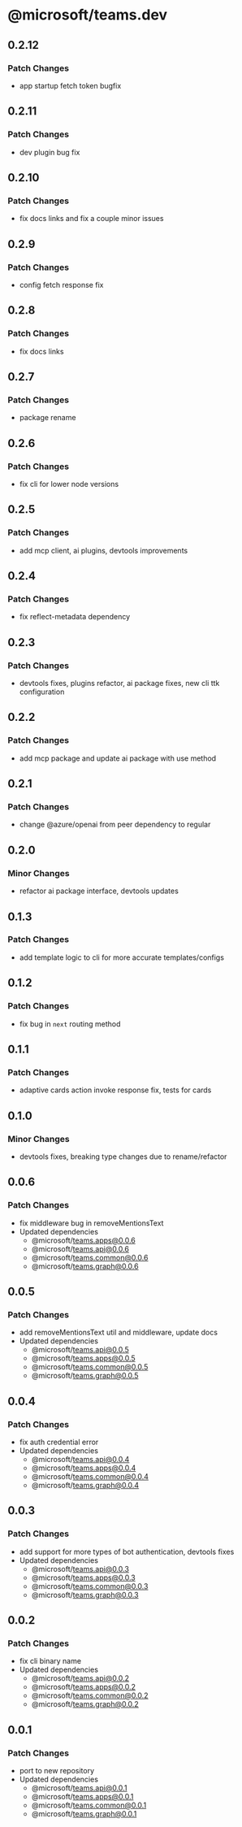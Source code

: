 # @microsoft/teams.dev

## 0.2.12

### Patch Changes

-   app startup fetch token bugfix

## 0.2.11

### Patch Changes

-   dev plugin bug fix

## 0.2.10

### Patch Changes

-   fix docs links and fix a couple minor issues

## 0.2.9

### Patch Changes

-   config fetch response fix

## 0.2.8

### Patch Changes

-   fix docs links

## 0.2.7

### Patch Changes

-   package rename

## 0.2.6

### Patch Changes

-   fix cli for lower node versions

## 0.2.5

### Patch Changes

-   add mcp client, ai plugins, devtools improvements

## 0.2.4

### Patch Changes

-   fix reflect-metadata dependency

## 0.2.3

### Patch Changes

-   devtools fixes, plugins refactor, ai package fixes, new cli ttk configuration

## 0.2.2

### Patch Changes

-   add mcp package and update ai package with use method

## 0.2.1

### Patch Changes

-   change @azure/openai from peer dependency to regular

## 0.2.0

### Minor Changes

-   refactor ai package interface, devtools updates

## 0.1.3

### Patch Changes

-   add template logic to cli for more accurate templates/configs

## 0.1.2

### Patch Changes

-   fix bug in `next` routing method

## 0.1.1

### Patch Changes

-   adaptive cards action invoke response fix, tests for cards

## 0.1.0

### Minor Changes

-   devtools fixes, breaking type changes due to rename/refactor

## 0.0.6

### Patch Changes

-   fix middleware bug in removeMentionsText
-   Updated dependencies
    -   @microsoft/teams.apps@0.0.6
    -   @microsoft/teams.api@0.0.6
    -   @microsoft/teams.common@0.0.6
    -   @microsoft/teams.graph@0.0.6

## 0.0.5

### Patch Changes

-   add removeMentionsText util and middleware, update docs
-   Updated dependencies
    -   @microsoft/teams.api@0.0.5
    -   @microsoft/teams.apps@0.0.5
    -   @microsoft/teams.common@0.0.5
    -   @microsoft/teams.graph@0.0.5

## 0.0.4

### Patch Changes

-   fix auth credential error
-   Updated dependencies
    -   @microsoft/teams.api@0.0.4
    -   @microsoft/teams.apps@0.0.4
    -   @microsoft/teams.common@0.0.4
    -   @microsoft/teams.graph@0.0.4

## 0.0.3

### Patch Changes

-   add support for more types of bot authentication, devtools fixes
-   Updated dependencies
    -   @microsoft/teams.api@0.0.3
    -   @microsoft/teams.apps@0.0.3
    -   @microsoft/teams.common@0.0.3
    -   @microsoft/teams.graph@0.0.3

## 0.0.2

### Patch Changes

-   fix cli binary name
-   Updated dependencies
    -   @microsoft/teams.api@0.0.2
    -   @microsoft/teams.apps@0.0.2
    -   @microsoft/teams.common@0.0.2
    -   @microsoft/teams.graph@0.0.2

## 0.0.1

### Patch Changes

-   port to new repository
-   Updated dependencies
    -   @microsoft/teams.api@0.0.1
    -   @microsoft/teams.apps@0.0.1
    -   @microsoft/teams.common@0.0.1
    -   @microsoft/teams.graph@0.0.1
